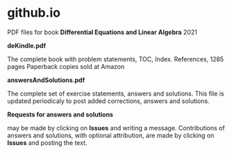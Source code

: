 # github.io
PDF files for book **Differential Equations and Linear Algebra** 2021

**deKindle.pdf**

 The complete book with problem statements, TOC, Index. References, 1285 pages
Paperback copies sold at Amazon

**answersAndSolutions.pdf**

  The complete set of exercise statements, answers and solutions. This file
  is updated periodicaly to post added corrections, answers and solutions.

**Requests for answers and solutions**

  may be made by clicking on **Issues** and writing a message.
  Contributions of answers and solutions, with optional attribution, 
  are made by clicking on **Issues** and posting the text.
